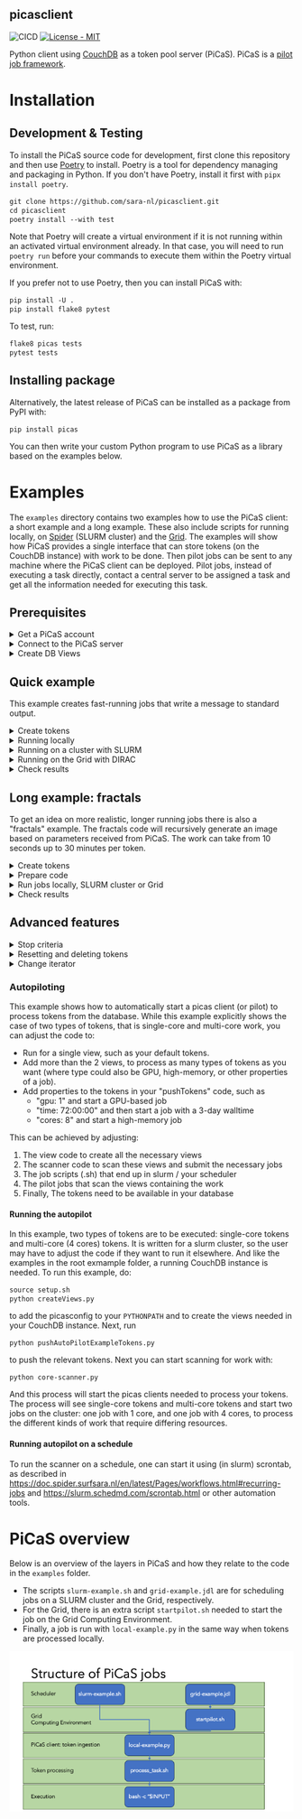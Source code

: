 picasclient
-----------

![CICD](https://github.com/sara-nl/picasclient/actions/workflows/python-app.yml/badge.svg) [![License - MIT](https://img.shields.io/github/license/sara-nl/picasclient)](https://github.com/sara-nl/picasclient/blob/main/LICENSE)

Python client using [CouchDB](https://docs.couchdb.org/en/stable/index.html) as a token pool server (PiCaS). PiCaS is a [pilot job framework](https://doc.spider.surfsara.nl/en/latest/Pages/pilotjob_picas.html).


# Installation


## Development & Testing

To install the PiCaS source code for development, first clone this repository and then use [Poetry](https://python-poetry.org/docs/) to install. Poetry is a tool for dependency managing and packaging in Python. If you don't have Poetry, install it first with `pipx install poetry`.
```
git clone https://github.com/sara-nl/picasclient.git
cd picasclient
poetry install --with test
```
Note that Poetry will create a virtual environment if it is not running within an activated virtual environment already. In that case, you will need to run `poetry run` before your commands to execute them within the Poetry virtual environment.

If you prefer not to use Poetry, then you can install PiCaS with:
```
pip install -U .
pip install flake8 pytest
```

To test, run:
```
flake8 picas tests
pytest tests
```


## Installing package

Alternatively, the latest release of PiCaS can be installed as a package from PyPI with:
```
pip install picas
```
You can then write your custom Python program to use PiCaS as a library based on the examples below. 


# Examples

The `examples` directory contains two examples how to use the PiCaS client: a short example and a long example. These also include scripts for running locally, on [Spider](https://doc.spider.surfsara.nl/en/latest/Pages/about.html) (SLURM cluster) and the [Grid](https://doc.grid.surfsara.nl/en/latest/). The examples will show how PiCaS provides a single interface that can store tokens (on the CouchDB instance) with work to be done. Then pilot jobs can be sent to any machine where the PiCaS client can be deployed. Pilot jobs, instead of executing a task directly, contact a central server to be assigned a task and get all the information needed for executing this task.

## Prerequisites

<details closed>
<summary>Get a PiCaS account</summary>
<br>

To run the examples, you need a PiCaS account and access to a database (DB) on the PiCaS CouchDB instance. If you are following a workshop organized by SURF, this has already been arranged for you. If you have a Grid or Spider project at SURF, you can request access through the <a href="https://servicedesk.surf.nl">Service Desk</a>.
</details>


<details closed>
<summary>Connect to the PiCaS server</summary>
<br>

To connect to the PiCaS server, fill `examples/picasconfig.py` with the information needed to log in to your PiCaS account and the database you want to use for storing the work tokens. Specifically, the information needed are:
  
```
PICAS_HOST_URL="https://picas.surfsara.nl:6984"
PICAS_DATABASE=""
PICAS_USERNAME=""
PICAS_PASSWORD=""
```
Note that `PICAS_HOST_URL` can be different if your project has its own CouchDB instance.
</details>


<details closed>
<summary>Create DB Views</summary>
<br>

When you you use the DB for the first time, you need to define "view" logic and create views. <a href="https://docs.couchdb.org/en/stable/ddocs/views/index.html">CouchDB views</a> are the primary tool used for querying and reporting on CouchDB documents. For example, you can create views to filter on new, running, finished, and failed job tokens. Some pre-defined views can be created with:

```
cd examples
python createViews.py
```
This will create the following views:
 * `Monitor/todo`: tasks that still need to be done
 * `Monitor/locked`: tasks that are currently running
 * `Monitor/error`: tasks that encountered errors 
 * `Monitor/done`: tasks that are finished 
 * `Monitor/overview_total`: all tasks and their states
   
After a few moments, you should be able to find the generated views in the <a href="https://picas.surfsara.nl:6984/_utils/#login">CouchDB web interface</a>. Select your database and you will see the views on the left under `Monitor/Views`:

![picas views](docs/picas-views.png)
</details>


## Quick example

This example creates fast-running jobs that write a message to standard output.
<details closed>
<summary>Create tokens</summary>
<br>

The file `quickExample.txt` contains three lines with commands to be executed. You can generate three job tokens in the PiCaS DB by running: 

```
python pushTokens.py quickExample.txt
```

Check the DB; you should see the tokens in the view `Monitor/todo`. 
</details>


<details closed>
<summary>Running locally</summary>
<br>

To run the example locally (e.g. on your laptop):

```
python local-example.py
```

If all goes well, you should see output like:

```
-----------------------
Working on token: token_0
_id token_0
_rev 4-8b04da64c0a536bb88a3cdebe12e0a87
type token
lock 1692692693
done 0
hostname xxxxxxxxxxxx
scrub_count 0
input echo "this is token A"
exit_code 0
-----------------------
```

The token in the database will have attachments with the standard and error output of the terminal. There you will find the outputfile `logs_token_0.out`, containing the output of the input command:

```
Tue 31 Dec 2024 00:00:00 CET
xxxxxxxxxxxx
echo 'this is token A'
token_0
output_token_0
this is token A
Tue 31 Dec 2024 00:00:00  CET
```

Once the script is running, it will start polling the PiCaS server for work. A pilot job will not die after it has completed a task, but immediately ask for another one. It will keep asking for new jobs, until all work is done, or the maximum time is up. 

Tokens have a status, which will go from "todo" to "done" once the work has been completed (or "error" if the work fails). To do more work, you will have to add new tokens that in the "todo" state yet, otherwise the example script will just stop after finding no more work to do. If you are interested, you can look into the scripts `examples/local-example.py` and `examples/process_task.sh` to check what the actual work is.
</details>


<details closed>
<summary>Running on a cluster with SLURM</summary>
<br>

You can run this example on a login node of a SLURM cluster, e.g. Spider at SURF. To start the SLURM job which runs the PiCaS client, submit the `slurm-example.sh` script with:

```
sbatch slurm-example.sh
```

Now the work will be performed in parallel by a SLURM job array, and each job will start polling the CouchDB instance for work. Once the work is complete, the SLURM job will finish. You can set the number of array jobs in the script with `--array`. For more information on SLURM job scheduler, see the [SLURM documentation](https://slurm.schedmd.com/).
</details>


<details closed>
<summary>Running on the Grid with DIRAC</summary>
<br>

In order to run this example on the Grid, you need the three [Grid Prerequisites](https://doc.grid.surfsara.nl/en/latest/Pages/Basics/prerequisites.html#prerequisites): User Interface (UI) machine, Grid certificate, VO membership.

On the Grid, you can install software you need either on [Softdrive](https://doc.grid.surfsara.nl/en/stable/Pages/Advanced/grid_software.html#softdrive), download it during job execution, or provide it through the "input sandbox". In this example, we supply the entire environment through the sandbox. The binaries and python code need to be in this sandbox. First we need to create a tar of the PiCaS code, so that it can be sent to the Grid. On you Grid UI, run:

```
tar cfv grid-sandbox/picas.tar ../picas/
```

Secondly, the CouchDB python API needs to be available too, so download and extract it:

```
wget https://files.pythonhosted.org/packages/7c/c8/f94a107eca0c178e5d74c705dad1a5205c0f580840bd1b155cd8a258cb7c/CouchDB-1.2.tar.gz -P grid-sandbox
```

Now you can start the example from the Grid UI with:

```
dirac-wms-job-submit grid-example.jdl
```
In this case [DIRAC](https://dirac.readthedocs.io/en/latest/index.html) is used for job submission. The status and output can be retrieved with DIRAC commands, while in the token you see the token status and the token attachments contain the log files. Once all tokens have been processed (check the DB views) the Grid job will finish. For more Grid-specific information, see the [Grid documentation](https://doc.grid.surfsara.nl/en/latest/index.html).
</details>


<details closed>
<summary>Check results</summary>
<br>

While your pilot jobs process tasks, you can keep track of their progress through the CouchDB web interface and the views we created earlier. 

When all pilot jobs are finished, ideally, you want all tasks to be "done". However, often you will find that not all jobs finished successfully and some are still in a "locked" or "error" state. If this happens, you should investigate what went wrong with these jobs by checking the attached logfiles. Incidentally, this might be due to errors with the middleware, network or storage. In other cases, there could be errors with your task: maybe you've sent the wrong parameters or forgot to download all necessary input files. Reviewing these failed tasks gives you the possibility to correct them and improve your submission scripts. 

You can re-run failed tasks, either by resetting failed/locked tokens or deleting them and creating new tokens, see [Advanced features](#advanced-features). After that, you can submit new pilot jobs.


</details>


## Long example: fractals

To get an idea on more realistic, longer running jobs there is also a "fractals" example. The fractals code will recursively generate an image based on parameters received from PiCaS. The work can take from 10 seconds up to 30 minutes per token.


<details closed>
<summary>Create tokens</summary>
<br>
To add the fractals job tokens to your DB, run:

```
./createTokens
>>> /tmp/tmp.abc123
```
This will generate an outputfile, in this case called `/tmp/tmp.abc123`. Pass the outputfile to the `pushTokens.py` code:

```
python pushTokens.py /tmp/tmp.abc123
```
Now the tokens are available in the database. 
</details>


<details closed>
<summary>Prepare code</summary>
<br>
Next, the binary for the fractal calculation needs to be built:
  
```
cc src/fractals.c -o bin/fractals -lm
```

And finally, the `process_task.sh` code needs to call a different command. Replace:

```
bash -c "$INPUT"
```
with:

```
bin/fractals -o $OUTPUT $INPUT
```
to ensure that the fractals code is called.
</details>


<details closed>
<summary>Run jobs locally, SLURM cluster or Grid</summary>
<br>

Now, you can run your jobs whichever way you want (locally, SLURM cluster or the Grid), using the general instructions as described above for the quick example!
</details>


<details closed>
<summary>Check results</summary>
<br>

The fractals code will generate an outputfile named `output_token_X`. If the jobs are run locally or on Spider, you can find the outputfile in your work directory. For jobs that are processed on the Grid, you can transfer the outputfile to a remote storage location at the end of your job script `process_task.sh`. To check the results, convert the output file to PNG format and display the picture: 
  
```
convert output_token_X output_token_X.png
display output_token_X.png
```
</details>


## Advanced features


</details>

<details closed>
<summary>Stop criteria</summary>
<br>

In the main program of `local-example.py`, the work is executed by this line:

```
actor.run(max_token_time=1800, max_total_time=3600, max_tasks=10, max_scrub=2)
```
The arguments in this function allow the user to speficy criteria to stop processing:
* `max_token_time`: maximum time (seconds) to run a single token before stopping and going to next token
* `max_total_time`: maximum time (seconds) to run picas before stopping
* `max_tasks`: number of tasks that are performed before stopping
* `max_scrub`: number of times a token can be reset ("scrubbed") after failing
So in our example: if a token is not finished in 30 minutes, the token is "scrubbed" (i.e. reset to "todo"), and the next token will be fetched. If a token is scrubbed more than 2 times, it will be set to "error". Nore more tokens will be processed after one hour or after 10 tokens have finished, whatever happens earlier.

Users can even define a custom `stop_function` (with `**kwargs`) and pass that to `actors.run()`. See for details, `picas/actors.py`.

</details>


<details closed>
<summary>Resetting and deleting tokens</summary>
<br>

To reset tokens in a certain view back to "todo", you can use the script `resetTokens.py`. For example, to reset all locked tokens:

```
python resetTokens.py Monitor/locked
```
This will also increase the "scrub_count" of the tokens. Optionally, one can provide a locktime argument. For example, to reset tokens that have been locked more than 24 hours, run:

```
python resetTokens.py Monitor/locked 24
```

If you want to delete all the tokens in a certain view, use the script `deteleTokens.py`. For example, to delete all the tokens in "error" view, run:

```
python deleteTokens.py Monitor/error
```
</details>

<details closed>
<summary>Change iterator</summary>
<br>

Normally, if there are no more tokens in the DB to be processed, the pilot job will stop. However, you can tell the pilot job to continue polling the PiCaS server for work untill `max_total_time` has been reached. This is done by uncommenting this line in `local-example.py`, in the function `ExampleActor.__init()`:
```
self.iterator = EndlessViewIterator(self.iterator)    
```

</details>


### Autopiloting


This example shows how to automatically start a picas client (or pilot) to process tokens from the database.
While this example explicitly shows the case of two types of tokens, that is single-core and multi-core work, you can adjust the code to:
 - Run for a single view, such as your default tokens.
 - Add more than the 2 views, to process as many types of tokens as you want (where type could also be GPU, high-memory, or other properties of a job).
 - Add properties to the tokens in your "pushTokens" code, such as 
    - "gpu: 1" and start a GPU-based job
    - "time: 72:00:00" and then start a job with a 3-day walltime
    - "cores: 8" and start a high-memory job

This can be achieved by adjusting:
 1. The view code to create all the necessary views
 2. The scanner code to scan these views and submit the necessary jobs
 3. The job scripts (.sh) that end up in slurm / your scheduler
 4. The pilot jobs that scan the views containing the work
 5. Finally, The tokens need to be available in your database

#### Running the autopilot

In this example, two types of tokens are to be executed: single-core tokens and multi-core (4 cores) tokens. It is written for a slurm cluster, so the user may have to adjust the code if they want to run it elsewhere.
And like the examples in the root exmample folder, a running CouchDB instance is needed.
To run this example, do:

```
source setup.sh
python createViews.py
```

to add the picasconfig to your `PYTHONPATH` and to create the views needed in your CouchDB instance. Next, run 

```
python pushAutoPilotExampleTokens.py
```

to push the relevant tokens. Next you can start scanning for work with:

```
python core-scanner.py
```

And this process will start the picas clients needed to process your tokens. The process will see single-core tokens and multi-core tokens and start two jobs on the cluster:
one job with 1 core, and one job with 4 cores, to process the different kinds of work that require differing resources.

#### Running autopilot on a schedule

To run the scanner on a schedule, one can start it using (in slurm) scrontab, as described in https://doc.spider.surfsara.nl/en/latest/Pages/workflows.html#recurring-jobs and https://slurm.schedmd.com/scrontab.html or other automation tools.



# PiCaS overview

Below is an overview of the layers in PiCaS and how they relate to the code in the `examples` folder. 
* The scripts `slurm-example.sh` and `grid-example.jdl` are for scheduling jobs on a SLURM cluster and the Grid, respectively. 
* For the Grid, there is an extra script `startpilot.sh` needed to start the job on the Grid Computing Environment.
* Finally, a job is run with `local-example.py` in the same way when tokens are processed locally.

![picas layers](./docs/picas-layers.png)
